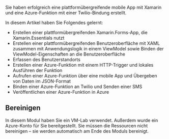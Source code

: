 Sie haben erfolgreich eine plattformübergreifende mobile App mit Xamarin und eine Azure-Funktion mit einer Twilio-Bindung erstellt.

In diesem Artikel haben Sie Folgendes gelernt:

- Erstellen einer plattformübergreifenden Xamarin.Forms-App, die Xamarin.Essentials nutzt
- Erstellen einer plattformübergreifenden Benutzeroberfläche mit XAML zusammen mit Anwendungslogik in einem ViewModel sowie Binden der ViewModel-Eigenschaften an die Benutzeroberfläche
- Erfassen des Benutzerstandorts
- Erstellen einer Azure-Funktion mit einem HTTP-Trigger und lokales Ausführen der Funktion
- Aufrufen einer Azure-Funktion über eine mobile App und Übergeben von Daten im JSON-Format
- Binden einer Azure-Funktion an Twilio und Senden einer SMS
- Veröffentlichen einer Azure-Funktion in Azure

## <a name="clean-up"></a>Bereinigen

In diesem Modul haben Sie ein VM-Lab verwendet. Außerdem wurde ein Azure-Konto für Sie bereitgestellt. Sie müssen die Ressourcen nicht bereinigen – sie werden automatisch am Ende des Moduls bereinigt.
